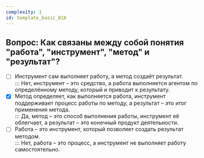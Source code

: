 ```yaml
---
complexity: 1
id: template_basic_018
---
```

## Вопрос: Как связаны между собой понятия "работа", "инструмент", "метод" и "результат"?

- [ ] Инструмент сам выполняет работу, а метод создаёт результат.  
  ::: Нет, инструмент – это средство, а работа выполняется агентом по определённому методу, который и приводит к результату.  
- [x] Метод определяет, как выполняется работа, инструмент поддерживает процесс работы по методу, а результат – это итог применения метода.  
  ::: Да, метод – это способ выполнения работы, инструмент её облегчает, а результат – это конечный продукт деятельности.  
- [ ] Работа – это инструмент, который позволяет создать результат методом.  
  ::: Нет, работа – это процесс, а инструмент не выполняет работу самостоятельно.